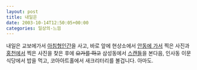 ```yaml
---
layout: post
title: 내일은
date: 2003-10-14T12:50:05+00:00
categories: 일상의-느낌
---
```

내일은 교보에가서 <a href="http://www.redwolf.pe.kr/myweblog/archives/000208.html">아침형인간</a>을 사고, 바로 앞에 현상소에서 <a href="http://jinto.pe.kr/140">안동에 가서</a> 찍은 사진과 <a href="http://jinto.pe.kr/152">홍천에서</a> 찍은 사진을 찾은 후에 <s>요가를 하고</s> 삼성동에서 <a href="http://www.mithrandir.co.kr/mt/archives/2003/10/20031012_000189.html">스캔들</a>을 본다음, 인사동 이문식당에서 밥을 먹고, 코아아트홀에서 새크리터리를 볼겁니다. 아마도.
